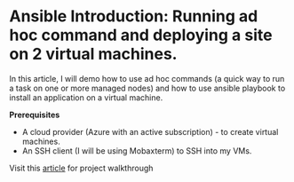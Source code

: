 # Ansible Introduction: Running ad hoc command and deploying a site on 2 virtual machines.

In this article, I will demo how to use ad hoc commands (a quick way to run a task on one or more managed nodes) and how to use ansible playbook to install an application on a virtual machine.

**Prerequisites**

- A cloud provider (Azure with an active subscription) - to create virtual machines.
- An SSH client (I will be using Mobaxterm) to SSH into my VMs.

Visit this [article](https://dev.to/keneojiteli/configuration-management-with-ansible-35ch) for project walkthrough
